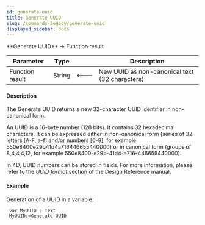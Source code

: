 ```yaml
---
id: generate-uuid
title: Generate UUID
slug: /commands-legacy/generate-uuid
displayed_sidebar: docs
---
```


<!--REF #_command_.Generate UUID.Syntax-->**Generate UUID** -> Function result<!-- END REF-->
<!--REF #_command_.Generate UUID.Params-->
| Parameter | Type |  | Description |
| --- | --- | --- | --- |
| Function result | String | &#x1F850; | New UUID as non-canonical text (32 characters) |

<!-- END REF-->

#### Description 

<!--REF #_command_.Generate UUID.Summary-->The Generate UUID returns a new 32-character UUID identifier in non-canonical form.<!-- END REF-->

An UUID is a 16-byte number (128 bits). It contains 32 hexadecimal characters. It can be expressed either in non-canonical form (series of 32 letters \[A-F, a-f\] and/or numbers \[0-9\], for example 550e8400e29b41d4a716446655440000) or in canonical form (groups of 8,4,4,4,12, for example 550e8400-e29b-41d4-a716-446655440000). 

In 4D, UUID numbers can be stored in fields. For more information, please refer to the *UUID format* section of the Design Reference manual.

#### Example 

Generation of a UUID in a variable: 

```4d
 var MyUUID : Text
 MyUUID:=Generate UUID
```
